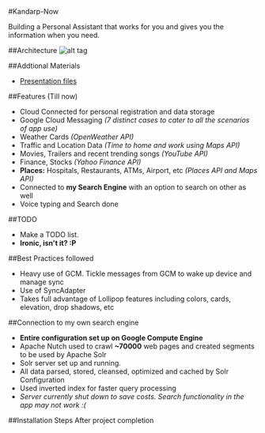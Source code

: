#Kandarp-Now

Building a Personal Assistant that works for you and gives you the information when you need. 

##Architecture
![alt tag](https://raw.github.com/kandarpck/Kandarp-Now/master/assets/architecture.png)

##Addtional Materials
- [Presentation files](Kandarp-Now/master/assets/BE%20Project%20Presentation%20Feb-March%202015.pdf)


##Features (Till now)
- Cloud Connected for personal registration and data storage
- Google Cloud Messaging *(7 distinct cases to cater to all the scenarios of app use)*
- Weather Cards *(OpenWeather API)*
- Traffic and Location Data *(Time to home and work using Maps API)*
- Movies, Trailers and recent trending songs *(YouTube API)*
- Finance, Stocks *(Yahoo Finance API)*
- **Places:** Hospitals, Restaurants, ATMs, Airport, etc *(Places API and Maps API)*
- Connected to **my Search Engine** with an option to search on other as well
- Voice typing and Search done

##TODO
- Make a TODO list. 
- **Ironic, isn't it? :P**

##Best Practices followed
- Heavy use of GCM. Tickle messages from GCM to wake up device and manage sync
- Use of SyncAdapter
- Takes full advantage of Lollipop features including colors, cards, elevation, drop shadows, etc

##Connection to my own search engine
- **Entire configuration set up on Google Compute Engine**
- Apache Nutch used to crawl **~70000** web pages and created segments to be used by Apache Solr
- Solr server set up and running.
- All data parsed, stored, cleansed, optimized and cached by Solr Configuration
- Used inverted index for faster query processing
- *Server currently shut down to save costs. Search functionality in the app may not work :(*

##Installation Steps
After project completion
